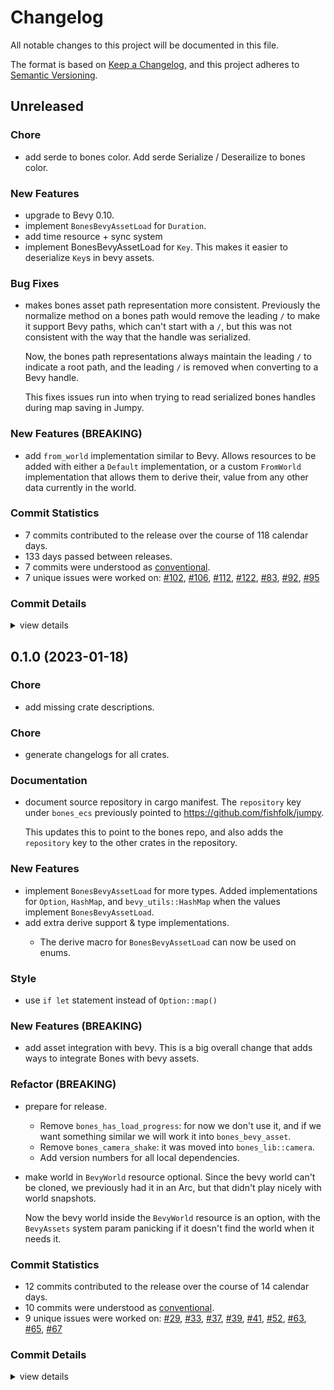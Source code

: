 # Changelog

All notable changes to this project will be documented in this file.

The format is based on [Keep a Changelog](https://keepachangelog.com/en/1.0.0/),
and this project adheres to [Semantic Versioning](https://semver.org/spec/v2.0.0.html).

## Unreleased

<csr-id-c57a2089f4dcf6bd63e8f0e0609cf6ff3506084f/>

### Chore

 - <csr-id-c57a2089f4dcf6bd63e8f0e0609cf6ff3506084f/> add serde to bones color.
   Add serde Serialize / Deserailize to bones color.

### New Features

 - <csr-id-3f2e3485f9556cc68eb4c04df34d3aa2c6087330/> upgrade to Bevy 0.10.
 - <csr-id-e7330d9cdb590564c3c01255401d8530425e18f0/> implement `BonesBevyAssetLoad` for `Duration`.
 - <csr-id-605345bd3d4fa2f8f540ae106b114d52c45b904a/> add time resource + sync system
 - <csr-id-a699f5d9254037d6127becae77f09527759fd408/> implement BonesBevyAssetLoad for `Key`.
   This makes it easier to deserialize `Key`s in bevy assets.

### Bug Fixes

 - <csr-id-632ef4e2d7647f6cb704a1b5eaeb2fbba9562314/> makes bones asset path representation more consistent.
   Previously the normalize method on a bones path would remove the leading
   `/` to make it support Bevy paths, which can't start with a `/`, but
   this was not consistent with the way that the handle was serialized.
   
   Now, the bones path representations always maintain the leading `/` to
   indicate a root path, and the leading `/` is removed when converting to
   a Bevy handle.
   
   This fixes issues run into when trying to read serialized bones handles
   during map saving in Jumpy.

### New Features (BREAKING)

 - <csr-id-00110c27b0aa76ed597c7e4d62bec70cfd1b2a23/> add `from_world` implementation similar to Bevy.
   Allows resources to be added with either a `Default` implementation,
   or a custom `FromWorld` implementation that allows them to derive their,
   value from any other data currently in the world.

### Commit Statistics

<csr-read-only-do-not-edit/>

 - 7 commits contributed to the release over the course of 118 calendar days.
 - 133 days passed between releases.
 - 7 commits were understood as [conventional](https://www.conventionalcommits.org).
 - 7 unique issues were worked on: [#102](https://github.com/fishfolk/bones/issues/102), [#106](https://github.com/fishfolk/bones/issues/106), [#112](https://github.com/fishfolk/bones/issues/112), [#122](https://github.com/fishfolk/bones/issues/122), [#83](https://github.com/fishfolk/bones/issues/83), [#92](https://github.com/fishfolk/bones/issues/92), [#95](https://github.com/fishfolk/bones/issues/95)

### Commit Details

<csr-read-only-do-not-edit/>

<details><summary>view details</summary>

 * **[#102](https://github.com/fishfolk/bones/issues/102)**
    - implement `BonesBevyAssetLoad` for `Duration`. ([`e7330d9`](https://github.com/fishfolk/bones/commit/e7330d9cdb590564c3c01255401d8530425e18f0))
 * **[#106](https://github.com/fishfolk/bones/issues/106)**
    - makes bones asset path representation more consistent. ([`632ef4e`](https://github.com/fishfolk/bones/commit/632ef4e2d7647f6cb704a1b5eaeb2fbba9562314))
 * **[#112](https://github.com/fishfolk/bones/issues/112)**
    - add serde to bones color. ([`c57a208`](https://github.com/fishfolk/bones/commit/c57a2089f4dcf6bd63e8f0e0609cf6ff3506084f))
 * **[#122](https://github.com/fishfolk/bones/issues/122)**
    - upgrade to Bevy 0.10. ([`3f2e348`](https://github.com/fishfolk/bones/commit/3f2e3485f9556cc68eb4c04df34d3aa2c6087330))
 * **[#83](https://github.com/fishfolk/bones/issues/83)**
    - implement BonesBevyAssetLoad for `Key`. ([`a699f5d`](https://github.com/fishfolk/bones/commit/a699f5d9254037d6127becae77f09527759fd408))
 * **[#92](https://github.com/fishfolk/bones/issues/92)**
    - add `from_world` implementation similar to Bevy. ([`00110c2`](https://github.com/fishfolk/bones/commit/00110c27b0aa76ed597c7e4d62bec70cfd1b2a23))
 * **[#95](https://github.com/fishfolk/bones/issues/95)**
    - add time resource + sync system ([`605345b`](https://github.com/fishfolk/bones/commit/605345bd3d4fa2f8f540ae106b114d52c45b904a))
</details>

## 0.1.0 (2023-01-18)

<csr-id-27252465ad0506ff2f8c377531fa079ec64d1750/>
<csr-id-de43e3cf45b9108bebecd4196aa7524c87758e35/>
<csr-id-ae0a761fc9b82ba2fc639c2b6f7af09fb650cd31/>
<csr-id-ef12c3fb681cc826199b1564e1a033a56a5ce2d4/>
<csr-id-a68cb79e6b7d3774c53c0236edf3a12175f297b5/>

### Chore

 - <csr-id-27252465ad0506ff2f8c377531fa079ec64d1750/> add missing crate descriptions.

### Chore

 - <csr-id-a68cb79e6b7d3774c53c0236edf3a12175f297b5/> generate changelogs for all crates.

### Documentation

 - <csr-id-a69389412d22b8cb48bab0ed96d739b0fee35348/> document source repository in cargo manifest.
   The `repository` key under `bones_ecs` previously pointed to https://github.com/fishfolk/jumpy.
   
   This updates this to point to the bones repo, and also adds the `repository` key to the other
   crates in the repository.

### New Features

<csr-id-3206a4d9559df5e9aafdc22e7c464308e3a9eac7/>

 - <csr-id-c0a14c5681a82d8e2db725a678b3dbccfa8a80b4/> implement `BonesBevyAssetLoad` for more types.
   Added implementations for `Option`, `HashMap`,
   and `bevy_utils::HashMap` when the values implement
   `BonesBevyAssetLoad`.
 - <csr-id-7fd1c592c61e3032d803b8f70364b826b4a9ebaf/> add extra derive support & type implementations.
   - The derive macro for `BonesBevyAssetLoad` can now be used on enums.

### Style

 - <csr-id-de43e3cf45b9108bebecd4196aa7524c87758e35/> use `if let` statement instead of `Option::map()`

### New Features (BREAKING)

 - <csr-id-89b44d7b4f64ec266eb0ea674c220e07376a03b7/> add asset integration with bevy.
   This is a big overall change that adds ways to integrate Bones with bevy assets.

### Refactor (BREAKING)

 - <csr-id-ae0a761fc9b82ba2fc639c2b6f7af09fb650cd31/> prepare for release.
   - Remove `bones_has_load_progress`: for now we don't use it, and if we
     want something similar we will work it into `bones_bevy_asset`.
   - Remove `bones_camera_shake`: it was moved into `bones_lib::camera`.
   - Add version numbers for all local dependencies.
 - <csr-id-ef12c3fb681cc826199b1564e1a033a56a5ce2d4/> make world in `BevyWorld` resource optional.
   Since the bevy world can't be cloned, we previously had it in
   an Arc, but that didn't play nicely with world snapshots.
   
   Now the bevy world inside the `BevyWorld` resource is an
   option, with the `BevyAssets` system param panicking if it
   doesn't find the world when it needs it.

### Commit Statistics

<csr-read-only-do-not-edit/>

 - 12 commits contributed to the release over the course of 14 calendar days.
 - 10 commits were understood as [conventional](https://www.conventionalcommits.org).
 - 9 unique issues were worked on: [#29](https://github.com/fishfolk/bones/issues/29), [#33](https://github.com/fishfolk/bones/issues/33), [#37](https://github.com/fishfolk/bones/issues/37), [#39](https://github.com/fishfolk/bones/issues/39), [#41](https://github.com/fishfolk/bones/issues/41), [#52](https://github.com/fishfolk/bones/issues/52), [#63](https://github.com/fishfolk/bones/issues/63), [#65](https://github.com/fishfolk/bones/issues/65), [#67](https://github.com/fishfolk/bones/issues/67)

### Commit Details

<csr-read-only-do-not-edit/>

<details><summary>view details</summary>

 * **[#29](https://github.com/fishfolk/bones/issues/29)**
    - add asset integration with bevy. ([`89b44d7`](https://github.com/fishfolk/bones/commit/89b44d7b4f64ec266eb0ea674c220e07376a03b7))
 * **[#33](https://github.com/fishfolk/bones/issues/33)**
    - add derive macro for `BonesBevyAssetLoad`. ([`3206a4d`](https://github.com/fishfolk/bones/commit/3206a4d9559df5e9aafdc22e7c464308e3a9eac7))
 * **[#37](https://github.com/fishfolk/bones/issues/37)**
    - document source repository in cargo manifest. ([`a693894`](https://github.com/fishfolk/bones/commit/a69389412d22b8cb48bab0ed96d739b0fee35348))
 * **[#39](https://github.com/fishfolk/bones/issues/39)**
    - add extra derive support & type implementations. ([`7fd1c59`](https://github.com/fishfolk/bones/commit/7fd1c592c61e3032d803b8f70364b826b4a9ebaf))
 * **[#41](https://github.com/fishfolk/bones/issues/41)**
    - make world in `BevyWorld` resource optional. ([`ef12c3f`](https://github.com/fishfolk/bones/commit/ef12c3fb681cc826199b1564e1a033a56a5ce2d4))
 * **[#52](https://github.com/fishfolk/bones/issues/52)**
    - use `if let` statement instead of `Option::map()` ([`de43e3c`](https://github.com/fishfolk/bones/commit/de43e3cf45b9108bebecd4196aa7524c87758e35))
 * **[#63](https://github.com/fishfolk/bones/issues/63)**
    - prepare for release. ([`ae0a761`](https://github.com/fishfolk/bones/commit/ae0a761fc9b82ba2fc639c2b6f7af09fb650cd31))
 * **[#65](https://github.com/fishfolk/bones/issues/65)**
    - add missing crate descriptions. ([`2725246`](https://github.com/fishfolk/bones/commit/27252465ad0506ff2f8c377531fa079ec64d1750))
 * **[#67](https://github.com/fishfolk/bones/issues/67)**
    - generate changelogs for all crates. ([`a68cb79`](https://github.com/fishfolk/bones/commit/a68cb79e6b7d3774c53c0236edf3a12175f297b5))
 * **Uncategorized**
    - Release bones_bevy_asset_macros v0.2.0, bones_bevy_asset v0.1.0, bones_bevy_renderer v0.1.0, safety bump 2 crates ([`7f7bb38`](https://github.com/fishfolk/bones/commit/7f7bb38fca7b54fd1ad408bd63f63515d07ef2ab))
    - Release type_ulid_macros v0.1.0, type_ulid v0.1.0, bones_bevy_utils v0.1.0, bones_ecs v0.1.0, bones_asset v0.1.0, bones_input v0.1.0, bones_render v0.1.0, bones_lib v0.1.0 ([`db0333d`](https://github.com/fishfolk/bones/commit/db0333ddacb6f29aed8664db67973e72ea586dce))
    - implement `BonesBevyAssetLoad` for more types. ([`c0a14c5`](https://github.com/fishfolk/bones/commit/c0a14c5681a82d8e2db725a678b3dbccfa8a80b4))
</details>

